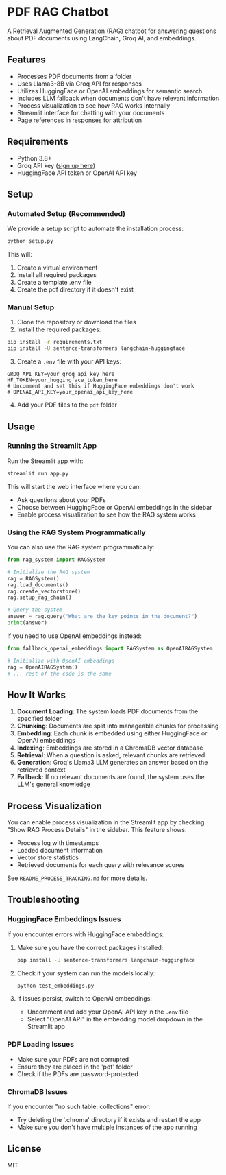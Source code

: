 # PDF RAG Chatbot

A Retrieval Augmented Generation (RAG) chatbot for answering questions about PDF documents using LangChain, Groq AI, and embeddings.

## Features

- Processes PDF documents from a folder
- Uses Llama3-8B via Groq API for responses
- Utilizes HuggingFace or OpenAI embeddings for semantic search
- Includes LLM fallback when documents don't have relevant information
- Process visualization to see how RAG works internally
- Streamlit interface for chatting with your documents
- Page references in responses for attribution

## Requirements

- Python 3.8+
- Groq API key ([sign up here](https://console.groq.com/))
- HuggingFace API token or OpenAI API key

## Setup

### Automated Setup (Recommended)

We provide a setup script to automate the installation process:

```bash
python setup.py
```

This will:
1. Create a virtual environment
2. Install all required packages
3. Create a template .env file
4. Create the pdf directory if it doesn't exist

### Manual Setup

1. Clone the repository or download the files
2. Install the required packages:

```bash
pip install -r requirements.txt
pip install -U sentence-transformers langchain-huggingface
```

3. Create a `.env` file with your API keys:

```
GROQ_API_KEY=your_groq_api_key_here
HF_TOKEN=your_huggingface_token_here
# Uncomment and set this if HuggingFace embeddings don't work
# OPENAI_API_KEY=your_openai_api_key_here
```

4. Add your PDF files to the `pdf` folder

## Usage

### Running the Streamlit App

Run the Streamlit app with:

```bash
streamlit run app.py
```

This will start the web interface where you can:
- Ask questions about your PDFs
- Choose between HuggingFace or OpenAI embeddings in the sidebar
- Enable process visualization to see how the RAG system works

### Using the RAG System Programmatically

You can also use the RAG system programmatically:

```python
from rag_system import RAGSystem

# Initialize the RAG system
rag = RAGSystem()
rag.load_documents()
rag.create_vectorstore()
rag.setup_rag_chain()

# Query the system
answer = rag.query("What are the key points in the document?")
print(answer)
```

If you need to use OpenAI embeddings instead:

```python
from fallback_openai_embeddings import RAGSystem as OpenAIRAGSystem

# Initialize with OpenAI embeddings
rag = OpenAIRAGSystem()
# ... rest of the code is the same
```

## How It Works

1. **Document Loading**: The system loads PDF documents from the specified folder
2. **Chunking**: Documents are split into manageable chunks for processing
3. **Embedding**: Each chunk is embedded using either HuggingFace or OpenAI embeddings
4. **Indexing**: Embeddings are stored in a ChromaDB vector database
5. **Retrieval**: When a question is asked, relevant chunks are retrieved
6. **Generation**: Groq's Llama3 LLM generates an answer based on the retrieved context
7. **Fallback**: If no relevant documents are found, the system uses the LLM's general knowledge

## Process Visualization

You can enable process visualization in the Streamlit app by checking "Show RAG Process Details" in the sidebar. This feature shows:
- Process log with timestamps
- Loaded document information
- Vector store statistics
- Retrieved documents for each query with relevance scores

See `README_PROCESS_TRACKING.md` for more details.

## Troubleshooting

### HuggingFace Embeddings Issues

If you encounter errors with HuggingFace embeddings:

1. Make sure you have the correct packages installed:
   ```bash
   pip install -U sentence-transformers langchain-huggingface
   ```

2. Check if your system can run the models locally:
   ```bash
   python test_embeddings.py
   ```

3. If issues persist, switch to OpenAI embeddings:
   - Uncomment and add your OpenAI API key in the `.env` file
   - Select "OpenAI API" in the embedding model dropdown in the Streamlit app

### PDF Loading Issues

- Make sure your PDFs are not corrupted
- Ensure they are placed in the 'pdf' folder
- Check if the PDFs are password-protected

### ChromaDB Issues

If you encounter "no such table: collections" error:
- Try deleting the '.chroma' directory if it exists and restart the app
- Make sure you don't have multiple instances of the app running

## License

MIT 